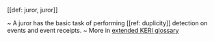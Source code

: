 [[def: juror, juror]]

~ A juror has the basic task of performing [[ref: duplicity]] detection on events and event receipts.
~ More in <a href="https://weboftrust.github.io/WOT-terms/docs/glossary/juror">extended KERI glossary</a>
